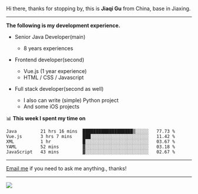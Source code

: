 Hi there, thanks for stopping by, this is **Jiaqi Gu** from China, base in Jiaxing.

---

**The following is my development experience.**

- Senior Java Developer(main)
  - 8 years experiences

- Frontend developer(second)
  - Vue.js (1 year experience)
  - HTML / CSS / Javascript
  
- Full stack developer(second as well)
  - I also can write (simple) Python project
  - And some iOS projects

📊 **This week I spent my time on**
<!--START_SECTION:waka-->
```text
Java         21 hrs 16 mins  ███████████████████▒░░░░░   77.73 % 
Vue.js       3 hrs 7 mins    ███░░░░░░░░░░░░░░░░░░░░░░   11.42 % 
XML          1 hr            █░░░░░░░░░░░░░░░░░░░░░░░░   03.67 % 
YAML         52 mins         ▓░░░░░░░░░░░░░░░░░░░░░░░░   03.18 % 
JavaScript   43 mins         ▓░░░░░░░░░░░░░░░░░░░░░░░░   02.67 % 
```
<!--END_SECTION:waka-->

---

[Email me](mailto:droidqw@gmail.com?subject=Hiring_from_GitHub) if you need to ask me anything., thanks!

---

![]( https://visitor-badge.glitch.me/badge?page_id=githubgujiaqi)
